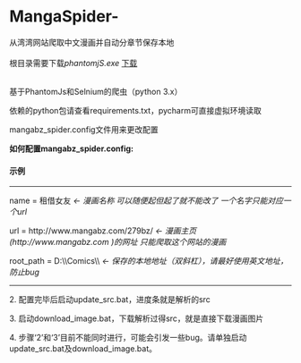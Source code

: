 # MangaSpider-
从湾湾网站爬取中文漫画并自动分章节保存本地
<br>
<br>
根目录需要下载<em>phantomjS.exe</em>
<a href="https://mirrors.huaweicloud.com/phantomjs/phantomjs-1.9.6-linux-i686-symbols.tar.bz2">下载</a>
<br>
<br>
<p>基于PhantomJs和Selnium的爬虫（python 3.x）</p>

<p>依赖的python包请查看requirements.txt，pycharm可直接虚拟环境读取</p>

<p>mangabz_spider.config文件用来更改配置</p>

<p>
  <b>如何配置mangabz_spider.config:</b>
</p>
<h4>示例</h4>
<!-- ----------------------mangabz_spider.conf--------------------------------- -->
<hr>
<p>name = 租借女友                             <em style:"color: gray"><- 漫画名称 可以随便起但起了就不能改了 一个名字只能对应一个url</em></p>
<p>url = http://www.mangabz.com/279bz/         <em style:"color: gray"><- 漫画主页(http://www.mangabz.com )的网址 只能爬取这个网站的漫画</em> </p>
<p>root_path = D:\\Comics\\                    <em style:"color: gray"><- 保存的本地地址（双斜杠），请最好使用英文地址，防止bug</em></p>
<hr>
<!-- --------------------------------------------------------------------------- -->

<p>2. 配置完毕后启动update_src.bat，进度条就是解析的src</p>
<p>3. 启动download_image.bat，下载解析过得src，就是直接下载漫画图片</p>
<p>4. 步骤‘2’和‘3’目前不能同时进行，可能会引发一些bug。请单独启动update_src.bat及download_image.bat。</p>

